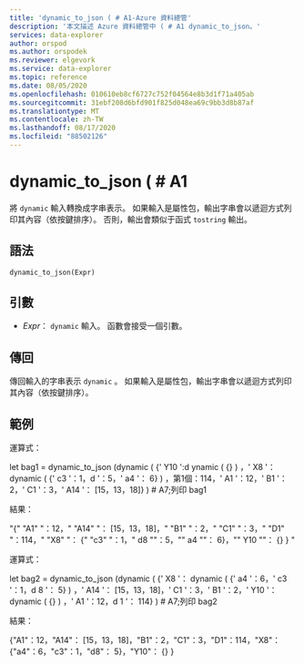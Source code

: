 ```yaml
---
title: 'dynamic_to_json ( # A1-Azure 資料總管'
description: '本文描述 Azure 資料總管中 ( # A1 dynamic_to_json。'
services: data-explorer
author: orspod
ms.author: orspodek
ms.reviewer: elgevork
ms.service: data-explorer
ms.topic: reference
ms.date: 08/05/2020
ms.openlocfilehash: 010610eb8cf6727c752f04564e8b3d1f71a405ab
ms.sourcegitcommit: 31ebf208d6bfd901f825d048ea69c9bb3d8b87af
ms.translationtype: MT
ms.contentlocale: zh-TW
ms.lasthandoff: 08/17/2020
ms.locfileid: "88502126"
---
```

# <a name="dynamic_to_json"></a>dynamic_to_json ( # A1

將 `dynamic` 輸入轉換成字串表示。
如果輸入是屬性包，輸出字串會以遞迴方式列印其內容（依按鍵排序）。 否則，輸出會類似于函式 `tostring` 輸出。

## <a name="syntax"></a>語法

`dynamic_to_json(Expr)`

## <a name="arguments"></a>引數

* *Expr*： `dynamic` 輸入。 函數會接受一個引數。

## <a name="returns"></a>傳回

傳回輸入的字串表示 `dynamic` 。 如果輸入是屬性包，輸出字串會以遞迴方式列印其內容（依按鍵排序）。

## <a name="examples"></a>範例

運算式：

  let bag1 = dynamic_to_json (dynamic ( {' Y10 ':d ynamic ( {} ) ，' X8 '： dynamic ( {' c3 '：1，d '：5，' a4 '： 6} ) ，第1個：114，' A1 '：12，' B1 '：2，' C1 '：3，' A14 '： [15，13，18]} ) # A7;列印 bag1
  
結果：

"{" "A1" "：12，" "A14" "： [15，13，18]，" "B1" "：2，" "C1" "：3，" "D1" "：114，" "X8" "： {" "c3" "：1，" d8 ""：5，"" a4 ""： 6}，"" Y10 ""： {} } "

運算式：

 let bag2 = dynamic_to_json (dynamic ( {' X8 '： dynamic ( {' a4 '：6，' c3 '：1，d 8 '： 5} ) ，' A14 '： [15，13，18]，' C1 '：3，' B1 '：2，' Y10 '： dynamic ( {} ) ，' A1 '：12，d 1 '： 114} ) # A7;列印 bag2
 
結果：

{"A1"：12，"A14"： [15，13，18]，"B1"：2，"C1"：3，"D1"：114，"X8"： {"a4"：6，"c3"：1，"d8"： 5}，"Y10"： {} }
